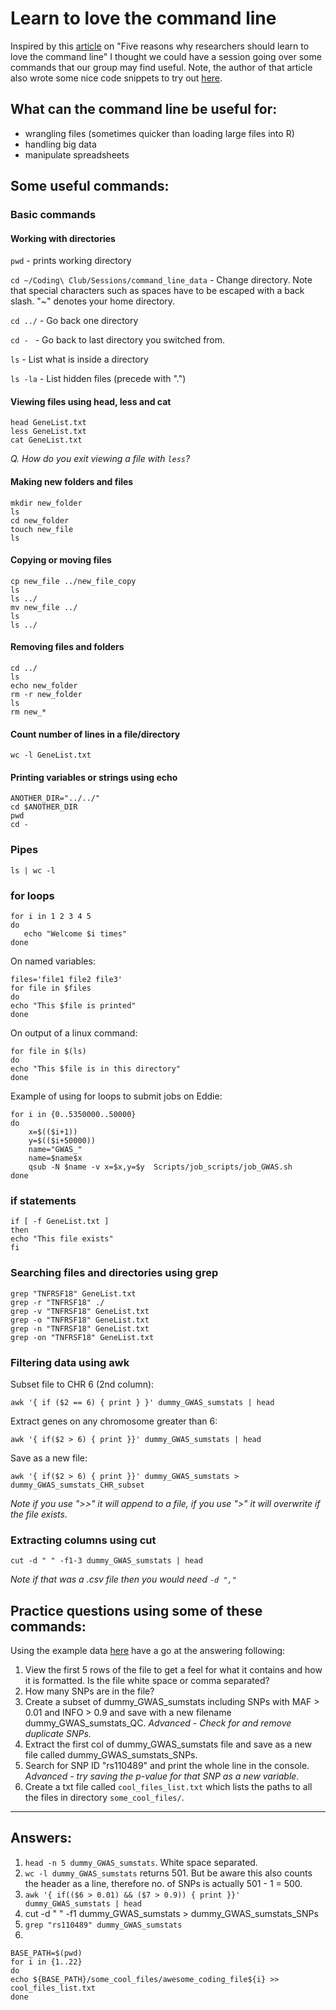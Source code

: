 # Learn to love the command line
Inspired by this [article](https://www.nature.com/articles/d41586-021-00263-0) on "Five reasons why researchers should learn to love the command line" I thought we could have a session going over some commands that our group may find useful.
Note, the author of that article also wrote some nice code snippets to try out [here](https://github.com/jperkel/nature_bash).

## What can the command line be useful for:
- wrangling files (sometimes quicker than loading large files into R)
- handling big data
- manipulate spreadsheets

## Some useful commands:
### Basic commands
#### Working with directories
`pwd` - prints working directory

`cd ~/Coding\ Club/Sessions/command_line_data` - Change directory. Note that special characters such as spaces have to be escaped with a back slash. "~" denotes your home directory.

`cd ../` - Go back one directory

`cd - ` - Go back to last directory you switched from.

`ls` - List what is inside a directory

`ls -la` - List hidden files (precede with ".")

#### Viewing files using head, less and cat
```
head GeneList.txt
less GeneList.txt
cat GeneList.txt
```
*Q. How do you exit viewing a file with `less`?*

#### Making new folders and files
```
mkdir new_folder
ls
cd new_folder
touch new_file
ls
```
#### Copying or moving files
```
cp new_file ../new_file_copy
ls
ls ../
mv new_file ../
ls
ls ../
```
#### Removing files and folders
```
cd ../
ls
echo new_folder
rm -r new_folder
ls
rm new_*
```
#### Count number of lines in a file/directory
```
wc -l GeneList.txt
```
#### Printing variables or strings using echo
```
ANOTHER_DIR="../../"
cd $ANOTHER_DIR
pwd
cd -
```

### Pipes
```
ls | wc -l
```

### for loops
```
for i in 1 2 3 4 5
do
   echo "Welcome $i times"
done
```
On named variables:
```
files='file1 file2 file3'
for file in $files
do
echo "This $file is printed"
done
```
On output of a linux command:
```
for file in $(ls)
do
echo "This $file is in this directory"
done
```
Example of using for loops to submit jobs on Eddie:
```
for i in {0..5350000..50000}
do
    x=$(($i+1))
    y=$(($i+50000))
    name="GWAS_"
    name=$name$x
    qsub -N $name -v x=$x,y=$y  Scripts/job_scripts/job_GWAS.sh
done
```

### if statements
```
if [ -f GeneList.txt ]
then
echo "This file exists"
fi
```
### Searching files and directories using grep
```
grep "TNFRSF18" GeneList.txt 
grep -r "TNFRSF18" ./
grep -v "TNFRSF18" GeneList.txt 
grep -o "TNFRSF18" GeneList.txt
grep -n "TNFRSF18" GeneList.txt
grep -on "TNFRSF18" GeneList.txt 
```

### Filtering data using awk
Subset file to CHR 6 (2nd column):
```
awk '{ if ($2 == 6) { print } }' dummy_GWAS_sumstats | head
```
Extract genes on any chromosome greater than 6:
```
awk '{ if($2 > 6) { print }}' dummy_GWAS_sumstats | head
```
Save as a new file:
```
awk '{ if($2 > 6) { print }}' dummy_GWAS_sumstats > dummy_GWAS_sumstats_CHR_subset
```
*Note if you use ">>" it will append to a file, if you use ">" it will overwrite if the file exists.*

### Extracting columns using cut
```
cut -d " " -f1-3 dummy_GWAS_sumstats | head
```
*Note if that was a .csv file then you would need `-d ","`*


## Practice questions using some of these commands:
Using the example data [here](command_line_data/) have a go at the answering following:
1. View the first 5 rows of the file to get a feel for what it contains and how it is formatted. Is the file white space or comma separated?
2. How many SNPs are in the file?
3. Create a subset of dummy_GWAS_sumstats including SNPs with MAF > 0.01 and INFO > 0.9 and save with a new filename dummy_GWAS_sumstats_QC. *Advanced - Check for and remove duplicate SNPs.*
4. Extract the first col of dummy_GWAS_sumstats file and save as a new file called dummy_GWAS_sumstats_SNPs.
5. Search for SNP ID "rs110489" and print the whole line in the console. *Advanced - try saving the p-value for that SNP as a new variable.*
6. Create a txt file called `cool_files_list.txt` which lists the paths to all the files in directory `some_cool_files/`.


------------------------------------
## Answers:
1. `head -n 5 dummy_GWAS_sumstats`. White space separated.
2. `wc -l dummy_GWAS_sumstats` returns 501. But be aware this also counts the header as a line, therefore no. of SNPs is actually 501 - 1 = 500.
3. `awk '{ if(($6 > 0.01) && ($7 > 0.9)) { print }}' dummy_GWAS_sumstats | head`
4. cut -d " " -f1 dummy_GWAS_sumstats > dummy_GWAS_sumstats_SNPs
5. `grep "rs110489" dummy_GWAS_sumstats`
6.
``` 
BASE_PATH=$(pwd)
for i in {1..22}
do
echo ${BASE_PATH}/some_cool_files/awesome_coding_file${i} >> cool_files_list.txt
done
```



